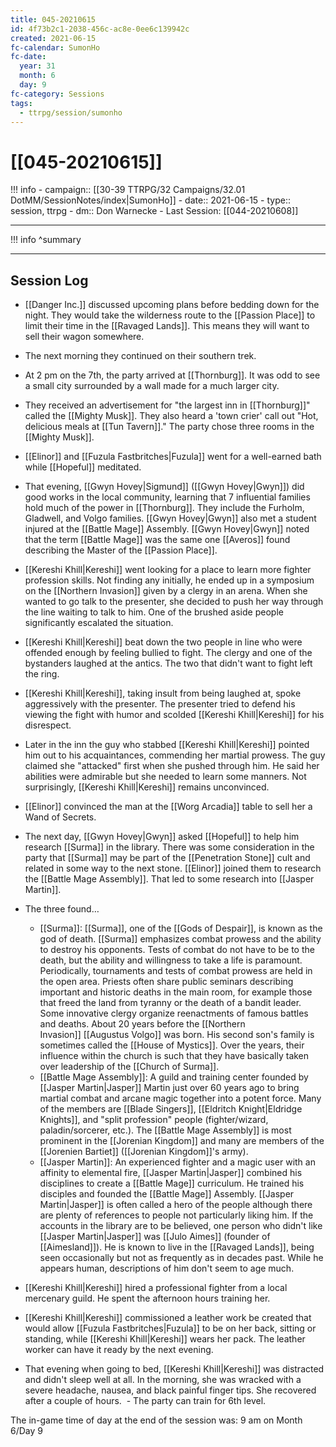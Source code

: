```yaml
---
title: 045-20210615
id: 4f73b2c1-2038-456c-ac8e-0ee6c139942c
created: 2021-06-15
fc-calendar: SumonHo
fc-date:
  year: 31
  month: 6
  day: 9
fc-category: Sessions
tags:
  - ttrpg/session/sumonho
---
```


# [[045-20210615]]

!!! info
    - campaign:: [[30-39 TTRPG/32 Campaigns/32.01 DotMM/SessionNotes/index|SumonHo]]
    - date:: 2021-06-15
    - type:: session, ttrpg
    - dm:: Don Warnecke
    - Last Session: [[044-20210608]]


---

!!! info
    ^summary

---

## Session Log


- [[Danger Inc.]]  discussed upcoming plans before bedding down for the night. They would take the wilderness route to the [[Passion Place]] to limit their time in the [[Ravaged Lands]]. This means they will want to sell their wagon somewhere.
- The next morning they continued on their southern trek.
- At 2 pm on the 7th, the party arrived at [[Thornburg]]. It was odd to see a small city surrounded by a wall made for a much larger city.
- They received an advertisement for "the largest inn in [[Thornburg]]" called the [[Mighty Musk]]. They also heard a 'town crier' call out "Hot, delicious meals at [[Tun Tavern]]." The party chose three rooms in the [[Mighty Musk]].  
- [[Elinor]] and [[Fuzula Fastbritches|Fuzula]] went for a well-earned bath while [[Hopeful]] meditated.
- That evening, [[Gwyn Hovey|Sigmund]] ([[Gwyn Hovey|Gwyn]]) did good works in the local community, learning that 7 influential families hold much of the power in [[Thornburg]]. They include the Furholm, Gladwell, and Volgo families. [[Gwyn Hovey|Gwyn]] also met a student injured at the [[Battle Mage]] Assembly. [[Gwyn Hovey|Gwyn]] noted that the term [[Battle Mage]] was the same one [[Averos]] found describing the Master of the [[Passion Place]].
- [[Kereshi Khill|Kereshi]] went looking for a place to learn more fighter profession skills. Not finding any initially, he ended up in a symposium on the [[Northern Invasion]] given by a clergy in an arena. When she wanted to go talk to the presenter, she decided to push her way through the line waiting to talk to him. One of the brushed aside people significantly escalated the situation.
- [[Kereshi Khill|Kereshi]] beat down the two people in line who were offended enough by feeling bullied to fight. The clergy and one of the bystanders laughed at the antics. The two that didn't want to fight left the ring.
- [[Kereshi Khill|Kereshi]], taking insult from being laughed at, spoke aggressively with the presenter. The presenter tried to defend his viewing the fight with humor and scolded [[Kereshi Khill|Kereshi]] for his disrespect.
- Later in the inn the guy who stabbed [[Kereshi Khill|Kereshi]] pointed him out to his acquaintances, commending her martial prowess. The guy claimed she "attacked" first when she pushed through him. He said her abilities were admirable but she needed to learn some manners. Not surprisingly, [[Kereshi Khill|Kereshi]] remains unconvinced.
- [[Elinor]] convinced the man at the [[Worg Arcadia]] table to sell her a Wand of Secrets.
- The next day, [[Gwyn Hovey|Gwyn]] asked [[Hopeful]] to help him research [[Surma]] in the library. There was some consideration in the party that [[Surma]] may be part of the [[Penetration Stone]] cult and related in some way to the next stone. [[Elinor]] joined them to research the [[Battle Mage Assembly]]. That led to some research into [[Jasper Martin]].      
- The three found…
    - [[Surma]]: [[Surma]], one of the [[Gods of Despair]], is known as the god of death. [[Surma]] emphasizes combat prowess and the ability to destroy his opponents. Tests of combat do not have to be to the death, but the ability and willingness to take a life is paramount. Periodically, tournaments and tests of combat prowess are held in the open area. Priests often share public seminars describing important and historic deaths in the main room, for example those that freed the land from tyranny or the death of a bandit leader. Some innovative clergy organize reenactments of famous battles and deaths. About 20 years before the [[Northern Invasion]] [[Augustus Volgo]] was born. His second son's family is sometimes called the [[House of Mystics]]. Over the years, their influence within the church is such that they have basically taken over leadership of the [[Church of Surma]].
    -  [[Battle Mage Assembly]]: A guild and training center founded by [[Jasper Martin|Jasper]] Martin just over 60 years ago to bring martial combat and arcane magic together into a potent force. Many of the members are [[Blade Singers]], [[Eldritch Knight|Eldridge Knights]], and "split profession" people (fighter/wizard, paladin/sorcerer, etc.). The [[Battle Mage Assembly]] is most prominent in the [[Jorenian Kingdom]] and many are members of the [[Jorenien Bartiet]] ([[Jorenian Kingdom]]'s army). 
    - [[Jasper Martin]]: An experienced fighter and a magic user with an affinity to elemental fire, [[Jasper Martin|Jasper]] combined his disciplines to create a [[Battle Mage]] curriculum. He trained his disciples and founded the [[Battle Mage]] Assembly. [[Jasper Martin|Jasper]] is often called a hero of the people although there are plenty of references to people not particularly liking him. If the accounts in the library are to be believed, one person who didn't like [[Jasper Martin|Jasper]] was [[Julo Aimes]] (founder of [[Aimesland]]). He is known to live in the [[Ravaged Lands]], being seen occasionally but not as frequently as in decades past. While he appears human, descriptions of him don't seem to age much.

- [[Kereshi Khill|Kereshi]] hired a professional fighter from a local mercenary guild. He spent the afternoon hours training her.
- [[Kereshi Khill|Kereshi]] commissioned a leather work be created that would allow [[Fuzula Fastbritches|Fuzula]] to be on her back, sitting or standing, while [[Kereshi Khill|Kereshi]] wears her pack. The leather worker can have it ready by the next evening.
- That evening when going to bed, [[Kereshi Khill|Kereshi]] was distracted and didn't sleep well at all. In the morning, she was wracked with a severe headache, nausea, and black painful finger tips. She recovered after a couple of hours.
 - The party can train for 6th level.

The in-game time of day at the end of the session was: 9 am on Month 6/Day 9
